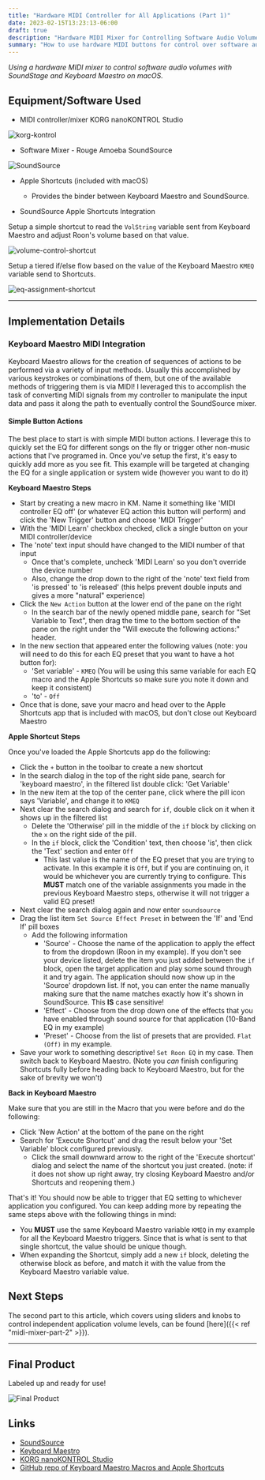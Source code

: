 ```yaml
---
title: "Hardware MIDI Controller for All Applications (Part 1)"
date: 2023-02-15T13:23:13-06:00
draft: true
description: "Hardware MIDI Mixer for Controlling Software Audio Volumes"
summary: "How to use hardware MIDI buttons for control over software audio parameters with SoundStage and Keyboard Maestro"
---
```


_Using a hardware MIDI mixer to control software audio volumes with SoundStage and Keyboard Maestro on macOS._


## Equipment/Software Used

* MIDI controller/mixer KORG nanoKONTROL Studio

![korg-kontrol](img/korg-nano-kontrol-studio-sm.jpg)

* Software Mixer - Rouge Amoeba SoundSource

![SoundSource](img/soundSource.jpg)

* Apple Shortcuts (included with macOS)
  * Provides the binder between Keyboard Maestro and SoundSource.

* SoundSource Apple Shortcuts Integration

Setup a simple shortcut to read the `VolString` variable sent from Keyboard Maestro and adjust Roon's volume based on that value.

![volume-control-shortcut](img/set-roon-volume-shortcut.jpg)

Setup a tiered if/else flow based on the value of the Keyboard Maestro `KMEQ` variable send to Shortcuts.

![eq-assignment-shortcut](img/set-roon-eq-buttons-shortcut.jpg)

---

## Implementation Details

### Keyboard Maestro MIDI Integration

Keyboard Maestro allows for the creation of sequences of actions to be performed via a variety of input methods.  Usually this accomplished by various keystrokes or combinations of them, but one of the available methods of triggering them is via MIDI!  I leveraged this to accomplish the task of converting MIDI signals from my controller to manipulate the input data and pass it along the path to eventually control the SoundSource mixer.

#### Simple Button Actions

The best place to start is with simple MIDI button actions.  I leverage this to quickly set the EQ for different songs on the fly or trigger other non-music actions that I've programed in.  Once you've setup the first, it's easy to quickly add more as you see fit.  This example will be targeted at changing the EQ for a single application or system wide (however you want to do it)

**Keyboard Maestro Steps**

* Start by creating a new macro in KM.  Name it something like 'MIDI controller EQ off' (or whatever EQ action this button will perform) and click the 'New Trigger' button and choose 'MIDI Trigger'
* With the 'MIDI Learn' checkbox checked, click a single button on your MIDI controller/device
* The 'note' text input should have changed to the MIDI number of that input
  * Once that's complete, uncheck 'MIDI Learn' so you don't override the device number
  * Also, change the drop down to the right of the 'note' text field from 'is pressed' to 'is released' (this helps prevent double inputs and gives a more "natural" experience)
* Click the `New Action` button at the lower end of the pane on the right
  * In the search bar of the newly opened middle pane, search for "Set Variable to Text", then drag the time to the bottom section of the pane on the right under the "Will execute the following actions:" header.
* In the new section that appeared enter the following values (note: you will need to do this for each EQ preset that you want to have a hot button for):
  * 'Set variable' - `KMEQ` (You will be using this same variable for each EQ macro and the Apple Shortcuts so make sure you note it down and keep it consistent)
  * 'to' - `Off`
* Once that is done, save your macro and head over to the Apple Shortcuts app that is included with macOS, but don't close out Keyboard Maestro

**Apple Shortcut Steps**

Once you've loaded the Apple Shortcuts app do the following:

* Click the `+` button in the toolbar to create a new shortcut
* In the search dialog in the top of the right side pane, search for 'keyboard maestro', in the filtered list double click: 'Get Variable'
* In the new item at the top of the center pane, click where the pill icon says 'Variable', and change it to `KMEQ`
* Next clear the search dialog and search for `if`, double click on it when it shows up in the filtered list
  * Delete the 'Otherwise' pill in the middle of the `if` block by clicking on the `x` on the right side of the pill.
  * In the `if` block, click the 'Condition' text, then choose 'is', then click the 'Text' section and enter `Off`  
    * This last value is the name of the EQ preset that you are trying to activate.  In this example it is `Off`, but if you are continuing on, it would be whichever you are currently trying to configure.  This **MUST** match one of the variable assignments you made in the previous Keyboard Maestro steps, otherwise it will not trigger a valid EQ preset!
* Next clear the search dialog again and now enter `soundsource`
* Drag the list item `Set Source Effect Preset` in between the 'If' and 'End If' pill boxes
  * Add the following information
    * 'Source' - Choose the name of the application to apply the effect to from the dropdown (Roon in my example).  If you don't see your device listed, delete the item you just added between the `if` block, open the target application and play some sound through it and try again.  The application should now show up in the 'Source' dropdown list.  If not, you can enter the name manually making sure that the name matches exactly how it's shown in SoundSource.  This **IS** case sensitive!
    * 'Effect' - Choose from the drop down one of the effects that you have enabled through sound source for that application (10-Band EQ in my example)
    * 'Preset' - Choose from the list of presets that are provided.  `Flat (Off)` in my example.
* Save your work to something descriptive! `Set Roon EQ` in my case. Then switch back to Keyboard Maestro.  (Note you _can_ finish configuring Shortcuts fully before heading back to Keyboard Maestro, but for the sake of brevity we won't)

**Back in Keyboard Maestro**

Make sure that you are still in the Macro that you were before and do the following:

* Click 'New Action' at the bottom of the pane on the right
* Search for 'Execute Shortcut' and drag the result below your 'Set Variable' block configured previously.
  * Click the small downward arrow to the right of the 'Execute shortcut' dialog and select the name of the shortcut you just created.  (note: if it does not show up right away, try closing Keyboard Maestro and/or Shortcuts and reopening them.)

That's it!  You should now be able to trigger that EQ setting to whichever application you configured.  You can keep adding more by repeating the same steps above with the following things in mind:

* You **MUST** use the same Keyboard Maestro variable `KMEQ` in my example for all the Keyboard Maestro triggers.  Since that is what is sent to that single shortcut, the value should be unique though.
* When expanding the Shortcut, simply add a new `if` block, deleting the otherwise block as before, and match it with the value from the Keyboard Maestro variable value.

## Next Steps

The second part to this article, which covers using sliders and knobs to control independent application volume levels, can be found [here]({{< ref "midi-mixer-part-2" >}}).

---

## Final Product

Labeled up and ready for use!

![Final Product](img/final-controller.jpg)

## Links

* [SoundSource](https://rogueamoeba.com/soundsource/)
* [Keyboard Maestro](https://www.keyboardmaestro.com/main/)
* [KORG nanoKONTROL Studio](https://www.guitarcenter.com/KORG/nanoKONTROL-Studio.gc?rNtt=korg%20kontrol&index=2)
* [GitHub repo of Keyboard Maestro Macros and Apple Shortcuts](https://github.com/cslamar/random-experiments/tree/main/midi-controller-keyboard-maestro)
